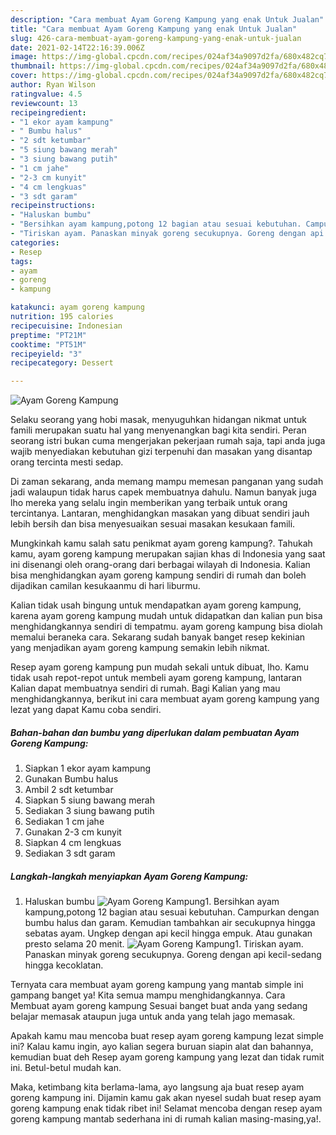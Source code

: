 ```yaml
---
description: "Cara membuat Ayam Goreng Kampung yang enak Untuk Jualan"
title: "Cara membuat Ayam Goreng Kampung yang enak Untuk Jualan"
slug: 426-cara-membuat-ayam-goreng-kampung-yang-enak-untuk-jualan
date: 2021-02-14T22:16:39.006Z
image: https://img-global.cpcdn.com/recipes/024af34a9097d2fa/680x482cq70/ayam-goreng-kampung-foto-resep-utama.jpg
thumbnail: https://img-global.cpcdn.com/recipes/024af34a9097d2fa/680x482cq70/ayam-goreng-kampung-foto-resep-utama.jpg
cover: https://img-global.cpcdn.com/recipes/024af34a9097d2fa/680x482cq70/ayam-goreng-kampung-foto-resep-utama.jpg
author: Ryan Wilson
ratingvalue: 4.5
reviewcount: 13
recipeingredient:
- "1 ekor ayam kampung"
- " Bumbu halus"
- "2 sdt ketumbar"
- "5 siung bawang merah"
- "3 siung bawang putih"
- "1 cm jahe"
- "2-3 cm kunyit"
- "4 cm lengkuas"
- "3 sdt garam"
recipeinstructions:
- "Haluskan bumbu"
- "Bersihkan ayam kampung,potong 12 bagian atau sesuai kebutuhan. Campurkan dengan bumbu halus dan garam. Kemudian tambahkan air secukupnya hingga sebatas ayam. Ungkep dengan api kecil hingga empuk. Atau gunakan presto selama 20 menit."
- "Tiriskan ayam. Panaskan minyak goreng secukupnya. Goreng dengan api kecil-sedang hingga kecoklatan."
categories:
- Resep
tags:
- ayam
- goreng
- kampung

katakunci: ayam goreng kampung 
nutrition: 195 calories
recipecuisine: Indonesian
preptime: "PT21M"
cooktime: "PT51M"
recipeyield: "3"
recipecategory: Dessert

---
```



![Ayam Goreng Kampung](https://img-global.cpcdn.com/recipes/024af34a9097d2fa/680x482cq70/ayam-goreng-kampung-foto-resep-utama.jpg)

Selaku seorang yang hobi masak, menyuguhkan hidangan nikmat untuk famili merupakan suatu hal yang menyenangkan bagi kita sendiri. Peran seorang istri bukan cuma mengerjakan pekerjaan rumah saja, tapi anda juga wajib menyediakan kebutuhan gizi terpenuhi dan masakan yang disantap orang tercinta mesti sedap.

Di zaman  sekarang, anda memang mampu memesan panganan yang sudah jadi walaupun tidak harus capek membuatnya dahulu. Namun banyak juga lho mereka yang selalu ingin memberikan yang terbaik untuk orang tercintanya. Lantaran, menghidangkan masakan yang dibuat sendiri jauh lebih bersih dan bisa menyesuaikan sesuai masakan kesukaan famili. 



Mungkinkah kamu salah satu penikmat ayam goreng kampung?. Tahukah kamu, ayam goreng kampung merupakan sajian khas di Indonesia yang saat ini disenangi oleh orang-orang dari berbagai wilayah di Indonesia. Kalian bisa menghidangkan ayam goreng kampung sendiri di rumah dan boleh dijadikan camilan kesukaanmu di hari liburmu.

Kalian tidak usah bingung untuk mendapatkan ayam goreng kampung, karena ayam goreng kampung mudah untuk didapatkan dan kalian pun bisa menghidangkannya sendiri di tempatmu. ayam goreng kampung bisa diolah memalui beraneka cara. Sekarang sudah banyak banget resep kekinian yang menjadikan ayam goreng kampung semakin lebih nikmat.

Resep ayam goreng kampung pun mudah sekali untuk dibuat, lho. Kamu tidak usah repot-repot untuk membeli ayam goreng kampung, lantaran Kalian dapat membuatnya sendiri di rumah. Bagi Kalian yang mau menghidangkannya, berikut ini cara membuat ayam goreng kampung yang lezat yang dapat Kamu coba sendiri.

<!--inarticleads1-->

##### Bahan-bahan dan bumbu yang diperlukan dalam pembuatan Ayam Goreng Kampung:

1. Siapkan 1 ekor ayam kampung
1. Gunakan  Bumbu halus
1. Ambil 2 sdt ketumbar
1. Siapkan 5 siung bawang merah
1. Sediakan 3 siung bawang putih
1. Sediakan 1 cm jahe
1. Gunakan 2-3 cm kunyit
1. Siapkan 4 cm lengkuas
1. Sediakan 3 sdt garam




<!--inarticleads2-->

##### Langkah-langkah menyiapkan Ayam Goreng Kampung:

1. Haluskan bumbu
<img src="https://img-global.cpcdn.com/steps/30dcabe3533a4730/160x128cq70/ayam-goreng-kampung-langkah-memasak-1-foto.jpg" alt="Ayam Goreng Kampung">1. Bersihkan ayam kampung,potong 12 bagian atau sesuai kebutuhan. Campurkan dengan bumbu halus dan garam. Kemudian tambahkan air secukupnya hingga sebatas ayam. Ungkep dengan api kecil hingga empuk. Atau gunakan presto selama 20 menit.
<img src="https://img-global.cpcdn.com/steps/2e78d1c7bcff4919/160x128cq70/ayam-goreng-kampung-langkah-memasak-2-foto.jpg" alt="Ayam Goreng Kampung">1. Tiriskan ayam. Panaskan minyak goreng secukupnya. Goreng dengan api kecil-sedang hingga kecoklatan.




Ternyata cara membuat ayam goreng kampung yang mantab simple ini gampang banget ya! Kita semua mampu menghidangkannya. Cara Membuat ayam goreng kampung Sesuai banget buat anda yang sedang belajar memasak ataupun juga untuk anda yang telah jago memasak.

Apakah kamu mau mencoba buat resep ayam goreng kampung lezat simple ini? Kalau kamu ingin, ayo kalian segera buruan siapin alat dan bahannya, kemudian buat deh Resep ayam goreng kampung yang lezat dan tidak rumit ini. Betul-betul mudah kan. 

Maka, ketimbang kita berlama-lama, ayo langsung aja buat resep ayam goreng kampung ini. Dijamin kamu gak akan nyesel sudah buat resep ayam goreng kampung enak tidak ribet ini! Selamat mencoba dengan resep ayam goreng kampung mantab sederhana ini di rumah kalian masing-masing,ya!.

